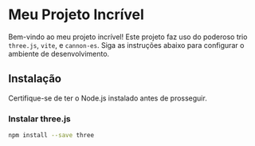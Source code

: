 # Meu Projeto Incrível

Bem-vindo ao meu projeto incrível! Este projeto faz uso do poderoso trio `three.js`, `vite`, e `cannon-es`. Siga as instruções abaixo para configurar o ambiente de desenvolvimento.

## Instalação

Certifique-se de ter o Node.js instalado antes de prosseguir.

### Instalar three.js

```bash
npm install --save three
